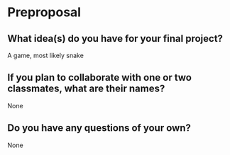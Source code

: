 # Preproposal

## What idea(s) do you have for your final project?


A game, most likely snake
## If you plan to collaborate with one or two classmates, what are their names?

None

## Do you have any questions of your own?

None

